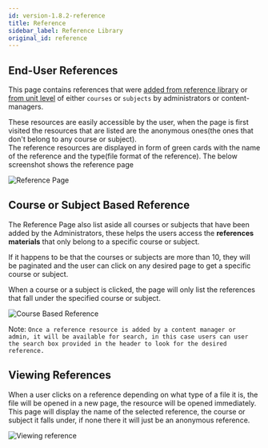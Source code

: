 ```yaml
---
id: version-1.8.2-reference
title: Reference
sidebar_label: Reference Library
original_id: reference
---
```

## End-User References  

This page contains references that were [added from reference library](referencelibrary.md) or [from unit level](contents.md#add-reference) of either `courses` or `subjects` by administrators or content-managers.  

These resources are easily accessible by the user, when the page is first visited the resources that are listed are the anonymous ones(the ones that don't belong to any course or subject).  
The reference resources are displayed in form of green cards with the name of the reference and the type(file format of the reference).
The below screenshot shows the reference page 

![Reference Page](assets/reference1.png) 

## Course or Subject Based Reference  

The Reference Page also list aside all courses or subjects that have been added by the Administrators, these helps the users access the **references materials** that only belong to a specific course or subject.  

If it happens to be that the courses or subjects are more than 10, they will be paginated and the user can click on any desired page to get a specific course or subject.  

When a course or a subject is clicked, the page will only list the references that fall under the specified course or subject.  


![Course Based Reference](assets/reference2.png)  

Note: `Once a reference resource is added by a content manager or admin, it will be available for search, in this case users can user the search box provided in the header to look for the desired reference.`

## Viewing References  

When a user clicks on a reference depending on what type of a file it is, the file will be opened in a new page, the resource will be opened immediately.  
This page will display the name of the selected reference, the course or subject it falls under, if none there it will just be an anonymous reference.  

![Viewing reference](assets/reference3.png)  

 

